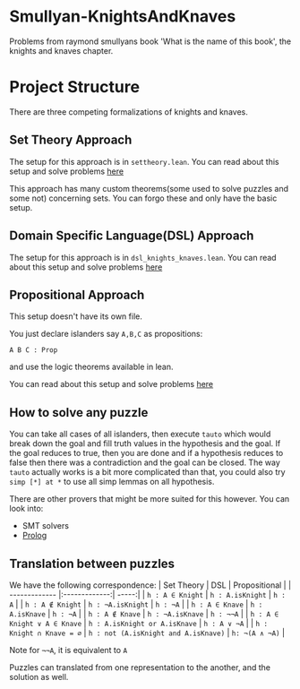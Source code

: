 # Smullyan-KnightsAndKnaves
Problems from raymond smullyans book 'What is the name of this book', the knights and knaves chapter.

# Project Structure
There are three competing formalizations of knights and knaves.

## Set Theory Approach
The setup for this approach is in `settheory.lean`.
You can read about this setup and solve problems [here](https://adam.math.hhu.de/#/g/jadabouhawili/knightsandknaves-lean4game/world/KnightsAndKnavesLemmas/level/0)

This approach has many custom theorems(some used to solve puzzles and some not) concerning sets.
You can forgo these and only have the basic setup.

## Domain Specific Language(DSL) Approach
The setup for this approach is in `dsl_knights_knaves.lean`.
You can read about this setup and solve problems [here](https://adam.math.hhu.de/#/g/jadabouhawili/knightsandknaves-lean4game/world/DSL_Knights_Knaves/level/0)

## Propositional Approach
This setup doesn't have its own file.

You just declare islanders say `A,B,C` as propositions:
```
A B C : Prop
```
and use the logic theorems available in lean.

You can read about this setup and solve problems [here](https://adam.math.hhu.de/#/g/jadabouhawili/knightsandknaves-lean4game/world/KnightsAndKnaves2/level/0)

## How to solve any puzzle
You can take all cases of all islanders, then execute `tauto` which would break down the goal and fill truth values in the hypothesis and the goal. If the goal reduces to true, then you are done and if a hypothesis reduces to false then there was a contradiction and the goal can be closed. The way `tauto` actually works is a bit more complicated than that, you could also try `simp [*] at *` to use all simp lemmas on all hypothesis.

There are other provers that might be more suited for this however.
You can look into:
- SMT solvers
- [Prolog](https://www.youtube.com/watch?v=oEAa2pQKqQU)

## Translation between puzzles
We have the following correspondence:
| Set Theory       | DSL           | Propositional  |
| ------------- |:-------------:| -----:|
| `h : A ∈ Knight`  | `h : A.isKnight` | `h : A` |
| `h : A ∉ Knight` | `h : ¬A.isKnight` | `h : ¬A` |
| `h : A ∈ Knave`  | `h : A.isKnave` | `h : ¬A` |
| `h : A ∉ Knave`  | `h : ¬A.isKnave` | `h : ¬¬A` |
| `h : A ∈ Knight ∨ A ∈ Knave` | `h : A.isKnight or A.isKnave` | `h : A ∨ ¬A` |
| `h : Knight ∩ Knave = ∅` | `h : not (A.isKnight and A.isKnave)` | `h: ¬(A ∧ ¬A)`  |


Note for `¬¬A`, it is equivalent to `A`

Puzzles can translated from one representation to the another, and the solution as well.
